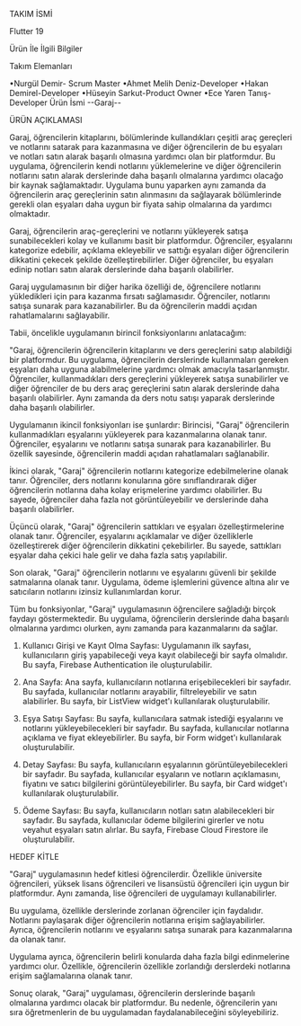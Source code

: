 
TAKIM İSMİ                       

Flutter 19

Ürün İle İlgili Bilgiler

Takım Elemanları


•Nurgül Demir- Scrum Master
•Ahmet Melih Deniz-Developer
•Hakan Demirel-Developer
•Hüseyin Sarkut-Product Owner
•Ece Yaren Tanış-Developer
Ürün İsmi
--Garaj--           


ÜRÜN AÇIKLAMASI


Garaj, öğrencilerin kitaplarını, bölümlerinde kullandıkları çeşitli araç gereçleri ve notlarını satarak para kazanmasına ve diğer öğrencilerin de bu eşyaları ve notları satın alarak başarılı olmasına yardımcı olan bir platformdur. Bu uygulama, öğrencilerin kendi notlarını yüklemelerine ve diğer öğrencilerin notlarını satın alarak derslerinde daha başarılı olmalarına yardımcı olacağo bir kaynak sağlamaktadır. Uygulama bunu yaparken aynı zamanda da öğrencilerin araç gereçlerinin satın alınmasını da sağlayarak bölümlerinde gerekli olan eşyaları daha uygun bir fiyata sahip olmalarına da yardımcı olmaktadır.

Garaj, öğrencilerin araç-gereçlerini ve notlarını yükleyerek satışa sunabilecekleri kolay ve kullanımı basit bir platformdur. Öğrenciler, eşyalarını kategorize edebilir, açıklama ekleyebilir ve sattığı eşyaları diğer öğrencilerin dikkatini çekecek şekilde özelleştirebilirler. Diğer öğrenciler, bu eşyaları edinip notları satın alarak derslerinde daha başarılı olabilirler.

Garaj uygulamasının bir diğer harika özelliği de, öğrencilere notlarını yükledikleri için para kazanma fırsatı sağlamasıdır. Öğrenciler, notlarını satışa sunarak para kazanabilirler. Bu da öğrencilerin maddi açıdan rahatlamalarını sağlayabilir.

Tabii, öncelikle uygulamanın birincil fonksiyonlarını anlatacağım:

"Garaj, öğrencilerin öğrencilerin kitaplarını ve ders gereçlerini satıp alabildiği bir platformdur. Bu uygulama, öğrencilerin derslerinde kullanmaları gereken eşyaları daha uyguna alabilmelerine yardımcı olmak amacıyla tasarlanmıştır. Öğrenciler, kullanmadıkları ders gereçlerini yükleyerek satışa sunabilirler ve diğer öğrenciler de bu ders araç gereçlerini satın alarak derslerinde daha başarılı olabilirler. Aynı zamanda da ders notu satışı yaparak derslerinde daha başarılı olabilirler.


Uygulamanın ikincil fonksiyonları ise şunlardır:
Birincisi, "Garaj" öğrencilerin kullanmadıkları eşyalarını yükleyerek para kazanmalarına olanak tanır. Öğrenciler, eşyalarını ve notlarını satışa sunarak para kazanabilirler. Bu özellik sayesinde, öğrencilerin maddi açıdan rahatlamaları sağlanabilir.

İkinci olarak, "Garaj" öğrencilerin notlarını kategorize edebilmelerine olanak tanır. Öğrenciler, ders notlarını konularına göre sınıflandırarak diğer öğrencilerin notlarına daha kolay erişmelerine yardımcı olabilirler. Bu sayede, öğrenciler daha fazla not görüntüleyebilir ve derslerinde daha başarılı olabilirler.

Üçüncü olarak, "Garaj" öğrencilerin sattıkları ve eşyaları özelleştirmelerine olanak tanır. Öğrenciler, eşyalarını açıklamalar ve diğer özelliklerle özelleştirerek diğer öğrencilerin dikkatini çekebilirler. Bu sayede, sattıkları eşyalar daha çekici hale gelir ve daha fazla satış yapılabilir.

Son olarak, "Garaj" öğrencilerin notlarını ve eşyalarını güvenli bir şekilde satmalarına olanak tanır. Uygulama, ödeme işlemlerini güvence altına alır ve satıcıların notlarını izinsiz kullanımlardan korur.

Tüm bu fonksiyonlar, "Garaj" uygulamasının öğrencilere sağladığı birçok faydayı göstermektedir. Bu uygulama, öğrencilerin derslerinde daha başarılı olmalarına yardımcı olurken, aynı zamanda para kazanmalarını da sağlar.



1. Kullanıcı Girişi ve Kayıt Olma Sayfası:
Uygulamanın ilk sayfası, kullanıcıların giriş yapabileceği veya kayıt olabileceği bir sayfa olmalıdır. Bu sayfa, Firebase Authentication ile oluşturulabilir.

2. Ana Sayfa:
Ana sayfa, kullanıcıların notlarına erişebilecekleri bir sayfadır. Bu sayfada, kullanıcılar notlarını arayabilir, filtreleyebilir ve satın alabilirler. Bu sayfa, bir ListView widget'ı kullanılarak oluşturulabilir.

3. Eşya Satışı Sayfası:
Bu sayfa, kullanıcılara satmak istediği eşyalarını ve notlarını yükleyebilecekleri bir sayfadır. Bu sayfada, kullanıcılar notlarına açıklama ve fiyat ekleyebilirler. Bu sayfa, bir Form widget'ı kullanılarak oluşturulabilir.

4. Detay Sayfası:
Bu sayfa, kullanıcıların eşyalarının görüntüleyebilecekleri bir sayfadır. Bu sayfada, kullanıcılar eşyaların ve notların açıklamasını, fiyatını ve satıcı bilgilerini görüntüleyebilirler. Bu sayfa, bir Card widget'ı kullanılarak oluşturulabilir.

5. Ödeme Sayfası:
Bu sayfa, kullanıcıların notları satın alabilecekleri bir sayfadır. Bu sayfada, kullanıcılar ödeme bilgilerini girerler ve notu veyahut eşyaları satın alırlar. Bu sayfa, Firebase Cloud Firestore ile oluşturulabilir.



HEDEF KİTLE

"Garaj" uygulamasının hedef kitlesi öğrencilerdir. Özellikle üniversite öğrencileri, yüksek lisans öğrencileri ve lisansüstü öğrencileri için uygun bir platformdur. Aynı zamanda, lise öğrencileri de uygulamayı kullanabilirler.

Bu uygulama, özellikle derslerinde zorlanan öğrenciler için faydalıdır. Notlarını paylaşarak diğer öğrencilerin notlarına erişim sağlayabilirler. Ayrıca, öğrencilerin notlarını ve eşyalarını satışa sunarak para kazanmalarına da olanak tanır.

Uygulama ayrıca, öğrencilerin belirli konularda daha fazla bilgi edinmelerine yardımcı olur. Özellikle, öğrencilerin özellikle zorlandığı derslerdeki notlarına erişim sağlamalarına olanak tanır.

Sonuç olarak, "Garaj" uygulaması, öğrencilerin derslerinde başarılı olmalarına yardımcı olacak bir platformdur. Bu nedenle, öğrencilerin yanı sıra öğretmenlerin de bu uygulamadan faydalanabileceğini söyleyebiliriz.


